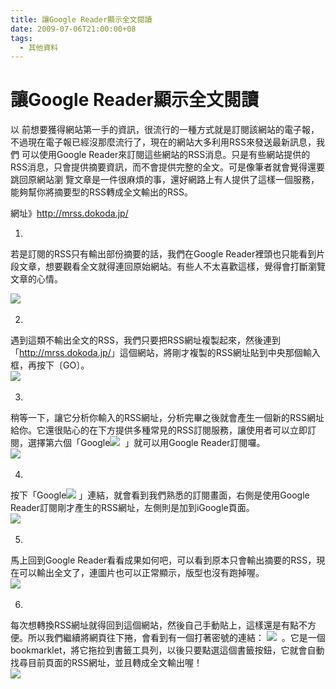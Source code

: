 ```yaml
---
title: 讓Google Reader顯示全文閱讀
date: 2009-07-06T21:00:00+08
tags:
  - 其他資料
---
```

# 讓Google Reader顯示全文閱讀

以 前想要獲得網站第一手的資訊，很流行的一種方式就是訂閱該網站的電子報，不過現在電子報已經沒那麼流行了，現在的網站大多利用RSS來發送最新訊息，我們 可以使用Google Reader來訂閱這些網站的RSS消息。只是有些網站提供的RSS消息，只會提供摘要資訊，而不會提供完整的全文。可是像筆者就會覺得還要跳回原網站瀏 覽文章是一件很麻煩的事，還好網路上有人提供了這樣一個服務，能夠幫你將摘要型的RSS轉成全文輸出的RSS。

網址》<http://mrss.dokoda.jp/>

1.  
若是訂閱的RSS只有輸出部份摘要的話，我們在Google Reader裡頭也只能看到片段文章，想要觀看全文就得連回原始網站。有些人不太喜歡這樣，覺得會打斷瀏覽文章的心情。

[![](http://pic.pimg.tw/pcuser/normal_4a4c2db25448e.png)](http://pcuser.pixnet.net/album/photo/124162992)     

  
2.  
遇到這類不輸出全文的RSS，我們只要把RSS網址複製起來，然後連到「<http://mrss.dokoda.jp/>」這個網站，將剛才複製的RSS網址貼到中央那個輸入框，再按下〔GO〕。  
[![](http://pic.pimg.tw/pcuser/normal_4a4c2db4756af.png)](http://pcuser.pixnet.net/album/photo/124162994)  

3.  
稍等一下，讓它分析你輸入的RSS網址，分析完畢之後就會產生一個新的RSS網址給你。它還很貼心的在下方提供多種常見的RSS訂閱服務，讓使用者可以立即訂閱，選擇第六個「Google[![](http://pic.pimg.tw/pcuser/thumb_4a4c2db05997d.png)](http://pcuser.pixnet.net/album/photo/124162988)  」就可以用Google Reader訂閱囉。  
[![](http://pic.pimg.tw/pcuser/normal_4a4c2db5c900a.png)](http://pcuser.pixnet.net/album/photo/124162997)    

4.  
按下「Google[![](http://pic.pimg.tw/pcuser/thumb_4a4c2db05997d.png)](http://pcuser.pixnet.net/album/photo/124162988) 」連結，就會看到我們熟悉的訂閱畫面，右側是使用Google Reader訂閱剛才產生的RSS網址，左側則是加到iGoogle頁面。  
[![](http://pic.pimg.tw/pcuser/normal_4a4c2db7262ff.png)](http://pcuser.pixnet.net/album/photo/124162999)   

5.  
馬上回到Google Reader看看成果如何吧，可以看到原本只會輸出摘要的RSS，現在可以輸出全文了，連圖片也可以正常顯示，版型也沒有跑掉喔。  
[![](http://pic.pimg.tw/pcuser/normal_4a4c2db893640.png)](http://pcuser.pixnet.net/album/photo/124163001)   

6.  
每次想轉換RSS網址就得回到這個網站，然後自己手動貼上，這樣還是有點不方便。所以我們繼續將網頁往下捲，會看到有一個打著密號的連結： [![](http://pic.pimg.tw/pcuser/4a4c2db137ba8.png)](http://pcuser.pixnet.net/album/photo/124162990)  。它是一個bookmarklet，將它拖拉到書籤工具列，以後只要點選這個書籤按鈕，它就會自動找尋目前頁面的RSS網址，並且轉成全文輸出喔！  
[![](http://pic.pimg.tw/pcuser/normal_4a4c2dba9fa12.png)](http://pcuser.pixnet.net/album/photo/124163003)
